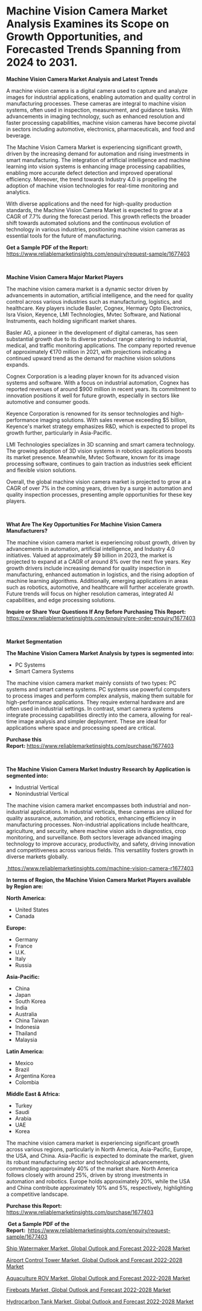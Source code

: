 <p><h1>Machine Vision Camera Market Analysis Examines its Scope on Growth Opportunities, and Forecasted Trends Spanning from 2024 to 2031.</h1></p><p><strong>Machine Vision Camera Market Analysis and Latest Trends</strong></p>
<p><p>A machine vision camera is a digital camera used to capture and analyze images for industrial applications, enabling automation and quality control in manufacturing processes. These cameras are integral to machine vision systems, often used in inspection, measurement, and guidance tasks. With advancements in imaging technology, such as enhanced resolution and faster processing capabilities, machine vision cameras have become pivotal in sectors including automotive, electronics, pharmaceuticals, and food and beverage.</p><p>The Machine Vision Camera Market is experiencing significant growth, driven by the increasing demand for automation and rising investments in smart manufacturing. The integration of artificial intelligence and machine learning into vision systems is enhancing image processing capabilities, enabling more accurate defect detection and improved operational efficiency. Moreover, the trend towards Industry 4.0 is propelling the adoption of machine vision technologies for real-time monitoring and analytics.</p><p>With diverse applications and the need for high-quality production standards, the Machine Vision Camera Market is expected to grow at a CAGR of 7.7% during the forecast period. This growth reflects the broader shift towards automated solutions and the continuous evolution of technology in various industries, positioning machine vision cameras as essential tools for the future of manufacturing.</p></p>
<p><strong>Get a Sample PDF of the Report:&nbsp;</strong> <a href="https://www.reliablemarketinsights.com/enquiry/request-sample/1677403?utm_campaign=1197&utm_medium=2&utm_source=Github&utm_content=ia&utm_term=14102024&utm_id=machine-vision-camera">https://www.reliablemarketinsights.com/enquiry/request-sample/1677403</a></p>
<p>&nbsp;</p>
<p><strong>Machine Vision Camera Major Market Players</strong></p>
<p><p>The machine vision camera market is a dynamic sector driven by advancements in automation, artificial intelligence, and the need for quality control across various industries such as manufacturing, logistics, and healthcare. Key players include Basler, Cognex, Hermary Opto Electronics, Isra Vision, Keyence, LMI Technologies, Mvtec Software, and National Instruments, each holding significant market shares.</p><p>Basler AG, a pioneer in the development of digital cameras, has seen substantial growth due to its diverse product range catering to industrial, medical, and traffic monitoring applications. The company reported revenue of approximately €170 million in 2021, with projections indicating a continued upward trend as the demand for machine vision solutions expands.</p><p>Cognex Corporation is a leading player known for its advanced vision systems and software. With a focus on industrial automation, Cognex has reported revenues of around $900 million in recent years. Its commitment to innovation positions it well for future growth, especially in sectors like automotive and consumer goods.</p><p>Keyence Corporation is renowned for its sensor technologies and high-performance imaging solutions. With sales revenue exceeding $5 billion, Keyence's market strategy emphasizes R&D, which is expected to propel its growth further, particularly in Asia-Pacific.</p><p>LMI Technologies specializes in 3D scanning and smart camera technology. The growing adoption of 3D vision systems in robotics applications boosts its market presence. Meanwhile, Mvtec Software, known for its image processing software, continues to gain traction as industries seek efficient and flexible vision solutions.</p><p>Overall, the global machine vision camera market is projected to grow at a CAGR of over 7% in the coming years, driven by a surge in automation and quality inspection processes, presenting ample opportunities for these key players.</p></p>
<p>&nbsp;</p>
<p><strong>What Are The Key Opportunities For Machine Vision Camera Manufacturers?</strong></p>
<p><p>The machine vision camera market is experiencing robust growth, driven by advancements in automation, artificial intelligence, and Industry 4.0 initiatives. Valued at approximately $9 billion in 2023, the market is projected to expand at a CAGR of around 8% over the next five years. Key growth drivers include increasing demand for quality inspection in manufacturing, enhanced automation in logistics, and the rising adoption of machine learning algorithms. Additionally, emerging applications in areas such as robotics, automotive, and healthcare will further accelerate growth. Future trends will focus on higher resolution cameras, integrated AI capabilities, and edge processing solutions.</p></p>
<p><strong>Inquire or Share Your Questions If Any Before Purchasing This Report:</strong> <a href="https://www.reliablemarketinsights.com/enquiry/pre-order-enquiry/1677403?utm_campaign=1197&utm_medium=2&utm_source=Github&utm_content=ia&utm_term=14102024&utm_id=machine-vision-camera">https://www.reliablemarketinsights.com/enquiry/pre-order-enquiry/1677403</a></p>
<p>&nbsp;</p>
<p><strong>Market Segmentation</strong></p>
<p><strong>The Machine Vision Camera Market Analysis by types is segmented into:</strong></p>
<p><ul><li>PC Systems</li><li>Smart Camera Systems</li></ul></p>
<p><p>The machine vision camera market mainly consists of two types: PC systems and smart camera systems. PC systems use powerful computers to process images and perform complex analysis, making them suitable for high-performance applications. They require external hardware and are often used in industrial settings. In contrast, smart camera systems integrate processing capabilities directly into the camera, allowing for real-time image analysis and simpler deployment. These are ideal for applications where space and processing speed are critical.</p></p>
<p><strong>Purchase this Report:&nbsp;</strong><a href="https://www.reliablemarketinsights.com/purchase/1677403?utm_campaign=1197&utm_medium=2&utm_source=Github&utm_content=ia&utm_term=14102024&utm_id=machine-vision-camera">https://www.reliablemarketinsights.com/purchase/1677403</a></p>
<p>&nbsp;</p>
<p><strong>The Machine Vision Camera Market Industry Research by Application is segmented into:</strong></p>
<p><ul><li>Industrial Vertical</li><li>Nonindustrial Vertical</li></ul></p>
<p><p>The machine vision camera market encompasses both industrial and non-industrial applications. In industrial verticals, these cameras are utilized for quality assurance, automation, and robotics, enhancing efficiency in manufacturing processes. Non-industrial applications include healthcare, agriculture, and security, where machine vision aids in diagnostics, crop monitoring, and surveillance. Both sectors leverage advanced imaging technology to improve accuracy, productivity, and safety, driving innovation and competitiveness across various fields. This versatility fosters growth in diverse markets globally.</p></p>
<p><a href="https://www.reliablemarketinsights.com/machine-vision-camera-r1677403?utm_campaign=1197&utm_medium=2&utm_source=Github&utm_content=ia&utm_term=14102024&utm_id=machine-vision-camera">&nbsp;https://www.reliablemarketinsights.com/machine-vision-camera-r1677403</a></p>
<p><strong>In terms of Region, the Machine Vision Camera Market Players available by Region are:</strong></p>
<p>
    <p> <strong> North America: </strong>
        <ul>
            <li>United States</li>
            <li>Canada</li>
        </ul>
        </p> 
    <p> <strong> Europe: </strong>
        <ul>
            <li>Germany</li>
            <li>France</li>
            <li>U.K.</li>
            <li>Italy</li>
            <li>Russia</li>
        </ul>
        </p> 
    <p> <strong> Asia-Pacific: </strong>
        <ul>
            <li>China</li>
            <li>Japan</li>
            <li>South Korea</li>
            <li>India</li>
            <li>Australia</li>
            <li>China Taiwan</li>
            <li>Indonesia</li>
            <li>Thailand</li>
            <li>Malaysia</li>
        </ul>
        </p> 
    <p> <strong> Latin America: </strong>
        <ul>
            <li>Mexico</li>
            <li>Brazil</li>
            <li>Argentina Korea</li>
            <li>Colombia</li>
        </ul>
        </p> 
    <p> <strong> Middle East & Africa: </strong>
        <ul>
            <li>Turkey</li>
            <li>Saudi</li>
            <li>Arabia</li>
            <li>UAE</li>
            <li>Korea</li>
        </ul>
    </p>
    </p>
<p><p>The machine vision camera market is experiencing significant growth across various regions, particularly in North America, Asia-Pacific, Europe, the USA, and China. Asia-Pacific is expected to dominate the market, given its robust manufacturing sector and technological advancements, commanding approximately 40% of the market share. North America follows closely with around 25%, driven by strong investments in automation and robotics. Europe holds approximately 20%, while the USA and China contribute approximately 10% and 5%, respectively, highlighting a competitive landscape.</p></p>
<p><strong>Purchase this Report: </strong><a href="https://www.reliablemarketinsights.com/purchase/1677403?utm_campaign=1197&utm_medium=2&utm_source=Github&utm_content=ia&utm_term=14102024&utm_id=machine-vision-camera">https://www.reliablemarketinsights.com/purchase/1677403</a></p>
<p>&nbsp;<strong>Get a Sample PDF of the Report:&nbsp;&nbsp;</strong><a href="https://www.reliablemarketinsights.com/enquiry/request-sample/1677403?utm_campaign=1197&utm_medium=2&utm_source=Github&utm_content=ia&utm_term=14102024&utm_id=machine-vision-camera">https://www.reliablemarketinsights.com/enquiry/request-sample/1677403</a></p>
<p><strong></strong></p>
<p><p><a href="https://www.linkedin.com/pulse/ship-watermaker-market-global-outlook-forecast-2022-2028-size-ga4ae?trk=public_post_embed_feed-article-content&utm_campaign=1197&utm_medium=2&utm_source=Github&utm_content=ia&utm_term=14102024&utm_id=machine-vision-camera">Ship Watermaker Market, Global Outlook and Forecast 2022-2028 Market</a></p><p><a href="https://www.linkedin.com/pulse/airport-control-tower-market-global-outlook-forecast-2022-2028-vsfbe?utm_campaign=1197&utm_medium=2&utm_source=Github&utm_content=ia&utm_term=14102024&utm_id=machine-vision-camera">Airport Control Tower Market, Global Outlook and Forecast 2022-2028 Market</a></p><p><a href="https://www.linkedin.com/pulse/global-aquaculture-rov-market-outlook-forecast-2022-2028-gp33e?trk=public_post_embed_feed-article-content&utm_campaign=1197&utm_medium=2&utm_source=Github&utm_content=ia&utm_term=14102024&utm_id=machine-vision-camera">Aquaculture ROV Market, Global Outlook and Forecast 2022-2028 Market</a></p><p><a href="https://www.linkedin.com/pulse/fireboats-market-global-outlook-forecast-2022-2028-evolution-lp4ue?trk=public_post_embed_feed-article-content&utm_campaign=1197&utm_medium=2&utm_source=Github&utm_content=ia&utm_term=14102024&utm_id=machine-vision-camera">Fireboats Market, Global Outlook and Forecast 2022-2028 Market</a></p><p><a href="https://www.linkedin.com/pulse/driving-forces-global-hydrocarbon-tank-market-outlook-forecast-8mfte?trk=public_post_embed_feed-article-content&utm_campaign=1197&utm_medium=2&utm_source=Github&utm_content=ia&utm_term=14102024&utm_id=machine-vision-camera">Hydrocarbon Tank Market, Global Outlook and Forecast 2022-2028 Market</a></p></p>